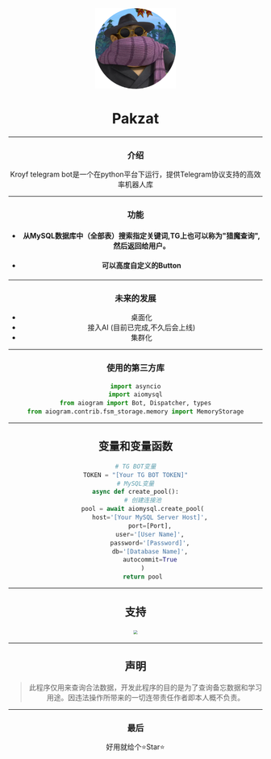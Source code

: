 <div align="center">
   <img width="160" src="img/logo.png" alt="logo"></br>


   <h1 width="95" align="center">Pakzat</h1>



----

### **介绍**

Kroyf telegram bot是一个在python平台下运行，提供Telegram协议支持的高效率机器人库

------

### **功能**

- #### 从MySQL数据库中（全部表）搜索指定关键词,TG上也可以称为"猎魔查询",然后返回给用户。

- #### 可以高度自定义的Button

------

### 未来的发展

- 桌面化
- 接入AI (目前已完成,不久后会上线)
- 集群化

------



### 使用的第三方库

```python
import asyncio
import aiomysql
from aiogram import Bot, Dispatcher, types
from aiogram.contrib.fsm_storage.memory import MemoryStorage
```

------

## 变量和变量函数

```python
# TG BOT变量
TOKEN = "[Your TG BOT TOKEN]"
# MySQL变量
async def create_pool():
    # 创建连接池
    pool = await aiomysql.create_pool(
        host='[Your MySQL Server Host]',
        port=[Port],
        user='[User Name]',
        password='[Password]',
        db='[Database Name]',
        autocommit=True
    )
    return pool
```

------

## 支持

<img src="C:\pakzat_code\md\img\微信支付宝收款码二合一.png" style="zoom:50%;" />

------



## **声明**

> 此程序仅用来查询合法数据，开发此程序的目的是为了查询备忘数据和学习用途。因违法操作所带来的一切连带责任作者即本人概不负责。

------

### 最后

好用就给个⭐Star⭐

